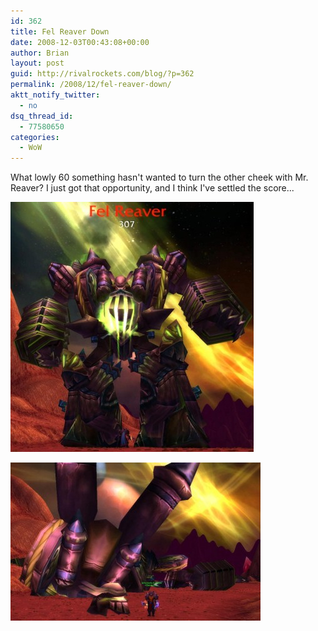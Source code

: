 ```yaml
---
id: 362
title: Fel Reaver Down
date: 2008-12-03T00:43:08+00:00
author: Brian
layout: post
guid: http://rivalrockets.com/blog/?p=362
permalink: /2008/12/fel-reaver-down/
aktt_notify_twitter:
  - no
dsq_thread_id:
  - 77580650
categories:
  - WoW
---
```

What lowly 60 something hasn't wanted to turn the other cheek with Mr. Reaver?   I just got that opportunity, and I think I've settled the score...

[<img class="alignnone size-medium wp-image-364" src="/content/2008/12/reaver_1-389x400.jpg" alt="" width="389" height="400" />](/content/2008/12/reaver_1.jpg)

[<img class="alignnone size-medium wp-image-363" src="/content/2008/12/reaver_2-400x253.jpg" alt="" width="400" height="253" />](/content/2008/12/reaver_2.jpg)